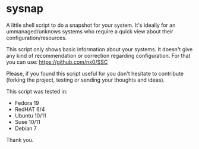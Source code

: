 # sysnap
A little shell script to do a snapshot for your system. It's ideally for an ummanaged/unknows systems who require 
 a quick view about their configuration/resources.

This script only shows basic information about your systems. It doesn't give any kind of recommendation or 
correction regarding configuration. For that you can use: https://github.com/nx0/SSC

Please, if you found this script useful for you don't hesitate to contribute (forking the project, testing or sending
your thoughts and ideas).

This script was tested in:
* Fedora 19
* RedHAT 6/4
* Ubuntu 10/11
* Suse 10/11
* Debian 7


Thank you.
